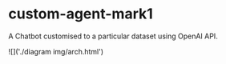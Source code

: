 # custom-agent-mark1
A Chatbot customised to a particular dataset using OpenAI API.

![]('./diagram img/arch.html')